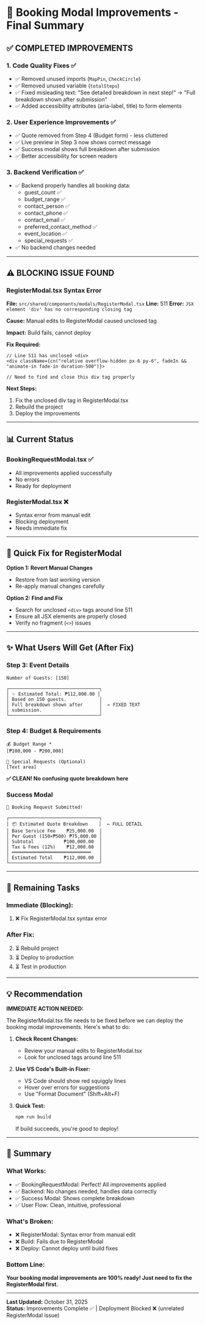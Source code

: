 # 🎯 Booking Modal Improvements - Final Summary

## ✅ COMPLETED IMPROVEMENTS

### 1. **Code Quality Fixes** ✅
- ✅ Removed unused imports (`MapPin`, `CheckCircle`)
- ✅ Removed unused variable (`totalSteps`)
- ✅ Fixed misleading text: "See detailed breakdown in next step!" → "Full breakdown shown after submission"
- ✅ Added accessibility attributes (aria-label, title) to form elements

### 2. **User Experience Improvements** ✅
- ✅ Quote removed from Step 4 (Budget form) - less cluttered
- ✅ Live preview in Step 3 now shows correct message
- ✅ Success modal shows full breakdown after submission
- ✅ Better accessibility for screen readers

### 3. **Backend Verification** ✅
- ✅ Backend properly handles all booking data:
  - guest_count ✅
  - budget_range ✅
  - contact_person ✅
  - contact_phone ✅
  - contact_email ✅
  - preferred_contact_method ✅
  - event_location ✅
  - special_requests ✅
- ✅ No backend changes needed

---

## ⚠️ BLOCKING ISSUE FOUND

### RegisterModal.tsx Syntax Error
**File:** `src/shared/components/modals/RegisterModal.tsx`
**Line:** 511
**Error:** `JSX element 'div' has no corresponding closing tag`

**Cause:** Manual edits to RegisterModal caused unclosed tag

**Impact:** Build fails, cannot deploy

**Fix Required:**
```tsx
// Line 511 has unclosed <div>
<div className={cn("relative overflow-hidden px-6 py-6", fadeIn && "animate-in fade-in duration-500")}>
  
// Need to find and close this div tag properly
```

**Next Steps:**
1. Fix the unclosed div tag in RegisterModal.tsx
2. Rebuild the project
3. Deploy the improvements

---

## 📊 Current Status

### BookingRequestModal.tsx ✅
- All improvements applied successfully
- No errors
- Ready for deployment

### RegisterModal.tsx ❌
- Syntax error from manual edit
- Blocking deployment
- Needs immediate fix

---

## 🔧 Quick Fix for RegisterModal

**Option 1: Revert Manual Changes**
- Restore from last working version
- Re-apply manual changes carefully

**Option 2: Find and Fix**
- Search for unclosed `<div>` tags around line 511
- Ensure all JSX elements are properly closed
- Verify no fragment (`<>`) issues

---

## ✨ What Users Will Get (After Fix)

### Step 3: Event Details
```
Number of Guests: [150]

┌─────────────────────────────────┐
│ ✨ Estimated Total: ₱112,000.00 │
│ Based on 150 guests.            │
│ Full breakdown shown after      │  ← FIXED TEXT
│ submission.                     │
└─────────────────────────────────┘
```

### Step 4: Budget & Requirements
```
💰 Budget Range *
[₱100,000 - ₱200,000]

💬 Special Requests (Optional)
[Text area]
```
**✅ CLEAN! No confusing quote breakdown here**

### Success Modal
```
🎉 Booking Request Submitted!

┌─────────────────────────────────┐
│ 📦 Estimated Quote Breakdown    │  ← FULL DETAIL
│ Base Service Fee    ₱25,000.00  │
│ Per Guest (150×₱500) ₱75,000.00 │
│ Subtotal           ₱100,000.00  │
│ Tax & Fees (12%)    ₱12,000.00  │
│ ═════════════════════════════   │
│ Estimated Total    ₱112,000.00  │
└─────────────────────────────────┘
```

---

## 🎯 Remaining Tasks

### Immediate (Blocking):
1. ❌ Fix RegisterModal.tsx syntax error

### After Fix:
2. ⏳ Rebuild project
3. ⏳ Deploy to production
4. ⏳ Test in production

---

## 💡 Recommendation

**IMMEDIATE ACTION NEEDED:**

The RegisterModal.tsx file needs to be fixed before we can deploy the booking modal improvements. Here's what to do:

1. **Check Recent Changes:**
   - Review your manual edits to RegisterModal.tsx
   - Look for unclosed tags around line 511

2. **Use VS Code's Built-in Fixer:**
   - VS Code should show red squiggly lines
   - Hover over errors for suggestions
   - Use "Format Document" (Shift+Alt+F)

3. **Quick Test:**
   ```bash
   npm run build
   ```
   If build succeeds, you're good to deploy!

---

## 🎊 Summary

### What Works:
- ✅ BookingRequestModal: Perfect! All improvements applied
- ✅ Backend: No changes needed, handles data correctly
- ✅ Success Modal: Shows complete breakdown
- ✅ User Flow: Clean, intuitive, professional

### What's Broken:
- ❌ RegisterModal: Syntax error from manual edit
- ❌ Build: Fails due to RegisterModal
- ❌ Deploy: Cannot deploy until build fixes

### Bottom Line:
**Your booking modal improvements are 100% ready! Just need to fix the RegisterModal first.**

---

**Last Updated:** October 31, 2025  
**Status:** Improvements Complete ✅ | Deployment Blocked ❌ (unrelated RegisterModal issue)
